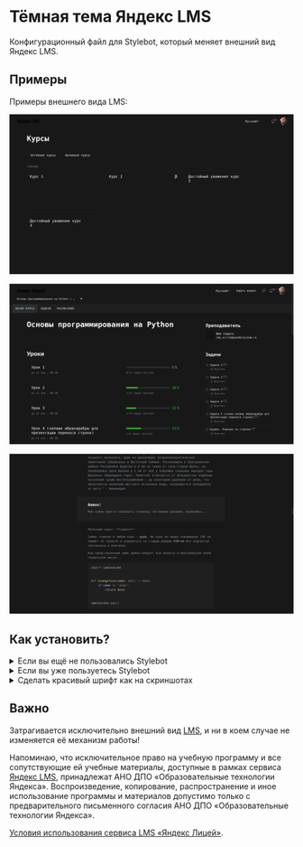 # Тёмная тема Яндекс LMS

Конфигурационный файл для Stylebot, который меняет внешний вид Яндекс LMS.

## Примеры

Примеры внешнего вида LMS:

![Пример главного меню (выбор курса)](images/image-1.png)

![Пример главного меню (задач в курсе)](images/image-2.png)

![Пример внешнего вида учебника](images/image-3.png)

## Как установить?

<details>
  <summary>Если вы ещё не пользовались Stylebot</summary>
  <ol>
    <li>Установите расширение Stylebot <a href="https://chrome.google.com/webstore/detail/stylebot/oiaejidbmkiecgbjeifoejpgmdaleoha?utm_source=chrome-ntp-icon">Chrome / Cent / Edge / Yandex / Другие Chromium</a> | <a href="https://addons.mozilla.org/ru/firefox/addon/stylebot-web/">Firefox</a></li>
    <li><a href="https://raw.githubusercontent.com/iamlostshe/yandex-lms-dark-theme/main/for-import.json">Скачайте файл конфигурации</a> (Ctrl + S) и импортируйте его в настройках расширения</li>
    <img src="images/image-4.png">
    <img src="images/image-5.png">
  </ol>
</details>
<details>
  <summary>Если вы уже пользуетесь Stylebot</summary>
  <ol>
    <li><a href="https://github.com/iamlostshe/yandex-lms-dark-theme/blob/main/for-copy.txt">Откройте файл конфигурации</a> и скопируйте его содержимое</li>
    <img src="images/image-6.png">
    <li>Откройте настройки расширения и добавьте новый стиль</li>
    <img src="images/image-4.png">
    <img src="images/image-7.png">
    <p><strong>URL</strong>: lms.yandex.ru<br><strong>Контент</strong>: вставить из буфера обмена</p>
    <img src="images/image-8.png">
  </ol>
</details>
<details>
  <summary>Сделать красивый шрифт как на скриншотах</summary>
  <ol>
    <li>Установите <a href="https://github.com/iamlostshe/yandex-lms-dark-theme/blob/main/Hack.ttf">шрифт Hack</a>, если он ещё не установлен.</li>
  </ol>
</details>

## Важно

Затрагивается исключительно внешний вид [LMS](https://lms.yandex.ru), и ни в коем случае не изменяется её механизм работы!

Напоминаю, что исключительное право на учебную программу и все сопутствующие ей учебные материалы, доступные в рамках сервиса [Яндекс LMS](https://lms.yandex.ru), принадлежат АНО ДПО «Образовательные технологии Яндекса». Воспроизведение, копирование, распространение и иное использование программы и материалов допустимо только с предварительного письменного согласия АНО ДПО «Образовательные технологии Яндекса».

[Условия использования сервиса LMS «Яндекс Лицей»](http://yandex.ru/legal/lms_termsofuse).
